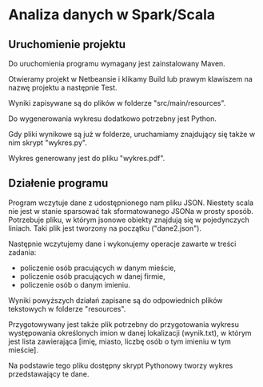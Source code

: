 # Analiza danych w Spark/Scala

## Uruchomienie projektu

Do uruchomienia programu wymagany jest zainstalowany Maven.

Otwieramy projekt w Netbeansie i klikamy Build lub prawym klawiszem na nazwę projektu a następnie Test.

Wyniki zapisywane są do plików w folderze "src/main/resources".

Do wygenerowania wykresu dodatkowo potrzebny jest Python.

Gdy pliki wynikowe są już w folderze, uruchamiamy znajdujący się także w nim skrypt "wykres.py".

Wykres generowany jest do pliku "wykres.pdf".

## Działenie programu

Program wczytuje dane z udostępnionego nam pliku JSON. Niestety scala nie jest w stanie sparsować tak sformatowanego JSONa w prosty sposób. Potrzebuje pliku, w którym jsonowe obiekty znajdują się w pojedynczych liniach. Taki plik jest tworzony na początku ("dane2.json").

Następnie wczytujemy dane i wykonujemy operacje zawarte w treści zadania:
  - policzenie osób pracujących w danym mieście,
  - policzenie osób pracujących w danej firmie,
  - policzenie osób o danym imieniu.
  
 Wyniki powyższych działań zapisane są do odpowiednich plików tekstowych w folderze "resources".
 
 Przygotowywany jest także plik potrzebny do przygotowania wykresu występowania określonych imion w danej lokalizacji (wynik.txt), w którym jest lista zawierająca [imię, miasto, liczbę osób o tym imieniu w tym mieście].
 
 Na podstawie tego pliku dostępny skrypt Pythonowy tworzy wykres przedstawający te dane.
 
 
